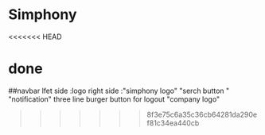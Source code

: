# Simphony
<<<<<<< HEAD

done
=======
##navbar
lfet side :logo
right side :"simphony logo" "serch button "  "notification" three line burger button for logout  "company logo"
>>>>>>> 8f3e75c6a35c36cb64281da290ef81c34ea440cb
